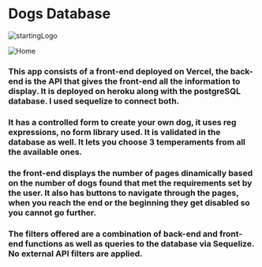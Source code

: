 # Dogs Database

![startingLogo](AppPics/Dogs2.jpg)

![Home](AppPics/Dogs.jpg)

### This app consists of a front-end deployed on Vercel, the back-end is the API that gives the front-end all the information to display. It is deployed on heroku along with the postgreSQL database. I used sequelize to connect both.<br>
### It has a controlled form to create your own dog, it uses reg expressions, no form library used. It is validated in the database as well. It lets you choose 3 temperaments from all the available ones. <br>
### the front-end displays the number of pages dinamically based on the number of dogs found that met the requirements set by the user. It also has buttons to navigate through the pages, when you reach the end or the beginning they get disabled so you cannot go further. <br>
### The filters offered are a combination of back-end and front-end functions as well as queries to the database via Sequelize. No external API filters are applied.
